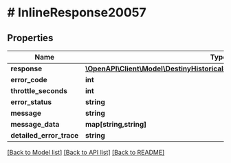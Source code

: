 # # InlineResponse20057

## Properties

Name | Type | Description | Notes
------------ | ------------- | ------------- | -------------
**response** | [**\OpenAPI\Client\Model\DestinyHistoricalStatsDestinyAggregateActivityResults**](DestinyHistoricalStatsDestinyAggregateActivityResults.md) |  | [optional]
**error_code** | **int** |  | [optional]
**throttle_seconds** | **int** |  | [optional]
**error_status** | **string** |  | [optional]
**message** | **string** |  | [optional]
**message_data** | **map[string,string]** |  | [optional]
**detailed_error_trace** | **string** |  | [optional]

[[Back to Model list]](../../README.md#models) [[Back to API list]](../../README.md#endpoints) [[Back to README]](../../README.md)
